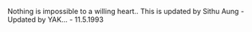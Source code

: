 Nothing is impossible to a willing heart..
This is updated by Sithu Aung - Updated by YAK... - 11.5.1993
